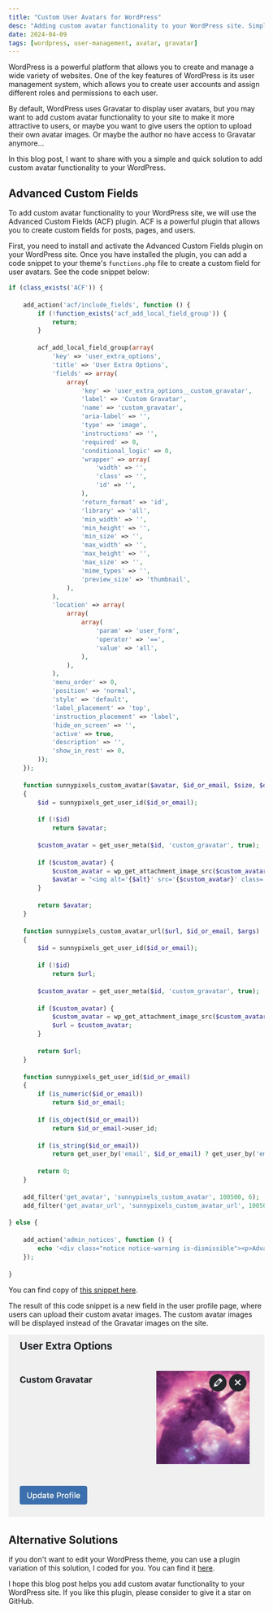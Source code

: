 ```yaml
---
title: "Custom User Avatars for WordPress"
desc: "Adding custom avatar functionality to your WordPress site. Simple and quick solutions to make your website even more attractive to users!"
date: 2024-04-09
tags: [wordpress, user-management, avatar, gravatar]
---
```


WordPress is a powerful platform that allows you to create and manage a wide variety of websites. One of the key
features of WordPress is its user management system, which allows you to create user accounts and assign different roles
and permissions to each user.

By default, WordPress uses Gravatar to display user avatars, but you may want to add custom avatar functionality to your
site to make it more attractive to users, or maybe you want to give users the option to upload their own avatar images.
Or maybe the author no have access to Gravatar anymore...

In this blog post, I want to share with you a simple and quick solution to add custom avatar functionality to your WordPress.

## Advanced Custom Fields

To add custom avatar functionality to your WordPress site, we will use the Advanced Custom Fields (ACF) plugin. ACF is a powerful plugin that allows you to create custom fields for posts, pages, and users.

First, you need to install and activate the Advanced Custom Fields plugin on your WordPress site. Once you have installed the plugin, you can add a code snippet to your theme's `functions.php` file to create a custom field for user avatars. See the code snippet below:

```php
if (class_exists('ACF')) {

    add_action('acf/include_fields', function () {
        if (!function_exists('acf_add_local_field_group')) {
            return;
        }

        acf_add_local_field_group(array(
            'key' => 'user_extra_options',
            'title' => 'User Extra Options',
            'fields' => array(
                array(
                    'key' => 'user_extra_options__custom_gravatar',
                    'label' => 'Custom Gravatar',
                    'name' => 'custom_gravatar',
                    'aria-label' => '',
                    'type' => 'image',
                    'instructions' => '',
                    'required' => 0,
                    'conditional_logic' => 0,
                    'wrapper' => array(
                        'width' => '',
                        'class' => '',
                        'id' => '',
                    ),
                    'return_format' => 'id',
                    'library' => 'all',
                    'min_width' => '',
                    'min_height' => '',
                    'min_size' => '',
                    'max_width' => '',
                    'max_height' => '',
                    'max_size' => '',
                    'mime_types' => '',
                    'preview_size' => 'thumbnail',
                ),
            ),
            'location' => array(
                array(
                    array(
                        'param' => 'user_form',
                        'operator' => '==',
                        'value' => 'all',
                    ),
                ),
            ),
            'menu_order' => 0,
            'position' => 'normal',
            'style' => 'default',
            'label_placement' => 'top',
            'instruction_placement' => 'label',
            'hide_on_screen' => '',
            'active' => true,
            'description' => '',
            'show_in_rest' => 0,
        ));
    });

    function sunnypixels_custom_avatar($avatar, $id_or_email, $size, $default, $alt, $args)
    {
        $id = sunnypixels_get_user_id($id_or_email);

        if (!$id)
            return $avatar;

        $custom_avatar = get_user_meta($id, 'custom_gravatar', true);

        if ($custom_avatar) {
            $custom_avatar = wp_get_attachment_image_src($custom_avatar)[0];
            $avatar = "<img alt='{$alt}' src='{$custom_avatar}' class='avatar avatar-{$size} photo' height='{$size}' width='{$size}' {$args['extra_attr']} />";
        }

        return $avatar;
    }

    function sunnypixels_custom_avatar_url($url, $id_or_email, $args)
    {
        $id = sunnypixels_get_user_id($id_or_email);

        if (!$id)
            return $url;

        $custom_avatar = get_user_meta($id, 'custom_gravatar', true);

        if ($custom_avatar) {
            $custom_avatar = wp_get_attachment_image_src($custom_avatar)[0];
            $url = $custom_avatar;
        }

        return $url;
    }

    function sunnypixels_get_user_id($id_or_email)
    {
        if (is_numeric($id_or_email))
            return $id_or_email;

        if (is_object($id_or_email))
            return $id_or_email->user_id;

        if (is_string($id_or_email))
            return get_user_by('email', $id_or_email) ? get_user_by('email', $id_or_email)->ID : 0;

        return 0;
    }

    add_filter('get_avatar', 'sunnypixels_custom_avatar', 100500, 6);
    add_filter('get_avatar_url', 'sunnypixels_custom_avatar_url', 100500, 3);

} else {

    add_action('admin_notices', function () {
        echo '<div class="notice notice-warning is-dismissible"><p>Advanced Custom Fields plugin is required for Custom Gravatar functionality.</p></div>';
    });

}
```

You can find copy of [this snippet here](https://gist.github.com/reatlat/a84798425b45ad4f18f2b5be9e13a3ff).

The result of this code snippet is a new field in the user profile page, where users can upload their custom avatar images. The custom avatar images will be displayed instead of the Gravatar images on the site.

<img src="./wp-custom-gravatar-dashboard.jpeg" alt="Custom Gravatar Field in User Profile" eleventy:widths="320">

## Alternative Solutions

if you don't want to edit your WordPress theme, you can use a plugin variation of this solution, I coded for you. You can find it [here](https://github.com/sunnypixels-io/wp-custom-gravatar).

I hope this blog post helps you add custom avatar functionality to your WordPress site. If you like this plugin, please consider to give it a star on GitHub.

